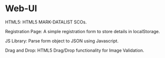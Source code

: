 Web-UI
======

HTML5: HTML5 MARK-DATALIST SCOs.

Registration Page: A simple registration form to store details in localStorage.

JS Library: Parse form object to JSON using Javascript.

Drag and Drop: HTML5 Drag/Drop functionality for Image Validation.